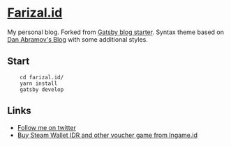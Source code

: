 # [Farizal.id](https://farizal.id/)

My personal blog. Forked from [Gatsby blog starter](https://github.com/gatsbyjs/gatsby-starter-blog). Syntax theme based on [Dan Abramov's Blog](https://overreacted.io/) with some additional styles.


## Start
```shell
    cd farizal.id/
    yarn install
    gatsby develop
```

## Links
- [Follow me on twitter](https://mobile.twitter.com/omdjin/)
- [Buy Steam Wallet IDR and other voucher game from Ingame.id](https:/ingame.id/)
